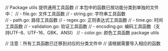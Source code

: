 // Package utils 提供通用工具函数
// 本包中的函数已按功能分类到单独的文件中：
// - file.go: 文件工具函数
// - string.go: 字符串工具函数  
// - path.go: 路径工具函数
// - regex.go: 正则表达式工具函数
// - time.go: 时间工具函数
// - validation.go: 验证工具函数
// - encoding.go: 编码工具函数（支持UTF-8、UTF-16、GBK、ANSI）
// - color.go: 颜色工具函数
package utils

// 注意：所有工具函数已迁移到对应的分类文件中
// 请根据需要导入相应的函数